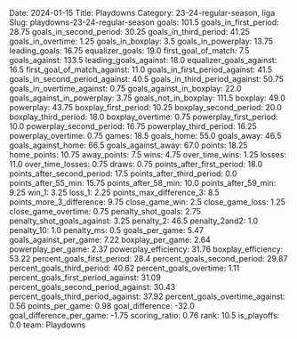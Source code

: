 Date: 2024-01-15
Title: Playdowns
Category: 23-24-regular-season, liga
Slug: playdowns-23-24-regular-season
goals: 101.5
goals_in_first_period: 28.75
goals_in_second_period: 30.25
goals_in_third_period: 41.25
goals_in_overtime: 1.25
goals_in_boxplay: 3.5
goals_in_powerplay: 13.75
leading_goals: 16.75
equalizer_goals: 19.0
first_goal_of_match: 7.5
goals_against: 133.5
leading_goals_against: 18.0
equalizer_goals_against: 16.5
first_goal_of_match_against: 11.0
goals_in_first_period_against: 41.5
goals_in_second_period_against: 40.5
goals_in_third_period_against: 50.75
goals_in_overtime_against: 0.75
goals_against_in_boxplay: 22.0
goals_against_in_powerplay: 3.75
goals_not_in_boxplay: 111.5
boxplay: 49.0
powerplay: 43.75
boxplay_first_period: 10.25
boxplay_second_period: 20.0
boxplay_third_period: 18.0
boxplay_overtime: 0.75
powerplay_first_period: 10.0
powerplay_second_period: 16.75
powerplay_third_period: 16.25
powerplay_overtime: 0.75
games: 18.5
goals_home: 55.0
goals_away: 46.5
goals_against_home: 66.5
goals_against_away: 67.0
points: 18.25
home_points: 10.75
away_points: 7.5
wins: 4.75
over_time_wins: 1.25
losses: 11.0
over_time_losses: 0.75
draws: 0.75
points_after_first_period: 18.0
points_after_second_period: 17.5
points_after_third_period: 0.0
points_after_55_min: 15.75
points_after_58_min: 10.0
points_after_59_min: 9.25
win_1: 3.25
loss_1: 2.25
points_max_difference_3: 8.5
points_more_3_difference: 9.75
close_game_win: 2.5
close_game_loss: 1.25
close_game_overtime: 0.75
penalty_shot_goals: 2.75
penalty_shot_goals_against: 3.25
penalty_2: 46.5
penalty_2and2: 1.0
penalty_10: 1.0
penalty_ms: 0.5
goals_per_game: 5.47
goals_against_per_game: 7.22
boxplay_per_game: 2.64
powerplay_per_game: 2.37
powerplay_efficiency: 31.76
boxplay_efficiency: 53.22
percent_goals_first_period: 28.4
percent_goals_second_period: 29.87
percent_goals_third_period: 40.62
percent_goals_overtime: 1.11
percent_goals_first_period_against: 31.09
percent_goals_second_period_against: 30.43
percent_goals_third_period_against: 37.92
percent_goals_overtime_against: 0.56
points_per_game: 0.98
goal_difference: -32.0
goal_difference_per_game: -1.75
scoring_ratio: 0.76
rank: 10.5
is_playoffs: 0.0
team: Playdowns
